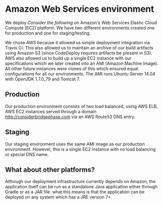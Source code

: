 # Amazon Web Services environment

We deploy _Consider the following_ on Amazon's Web Services Elastic Cloud Compute (EC2) platform. We have two different environments created one for production and one for staging/testing. 

We chose AWS because it allowed us simple deployment integration via Travis CI. This also allowed us to maintain an archive of our build artifacts using Amazon S3 (since CodeDeploy requires artifacts be present in S3). AWS also allowed us to build up a single EC2 instance with our specifications which we later created into an AMI (Amazon Machine Image). All other future instances were clones of this which ensured equal configurations for all our environments. The AMI runs Ubuntu Server 14.04 with OpenJDK 1.7.0_79 and Tomcat 7.

## Production

Our production environment consists of two load balanced, using AWS ELB, AWS EC2 instances served through a domain http://considerbridgephase.com via an AWS Route53 DNS entry. 

## Staging

Our staging environment uses the same AMI image as our production environment. However, this is a single EC2 instance with no load balancing or special DNS name. 

## What about other platforms? 
Although our deployment infrastructure currently depends on Amazon, the application itself can be run as a standalone Java application either through Gradle or as a JAR file. what this means is that the application can be deployed on any system which has a JRE version 7+.
